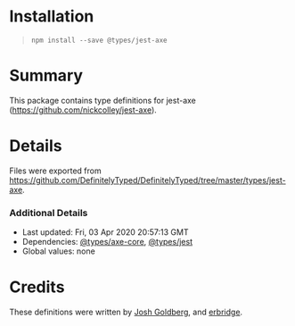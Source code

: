 # Installation
> `npm install --save @types/jest-axe`

# Summary
This package contains type definitions for jest-axe (https://github.com/nickcolley/jest-axe).

# Details
Files were exported from https://github.com/DefinitelyTyped/DefinitelyTyped/tree/master/types/jest-axe.

### Additional Details
 * Last updated: Fri, 03 Apr 2020 20:57:13 GMT
 * Dependencies: [@types/axe-core](https://npmjs.com/package/@types/axe-core), [@types/jest](https://npmjs.com/package/@types/jest)
 * Global values: none

# Credits
These definitions were written by [Josh Goldberg](https://github.com/JoshuaKGoldberg), and [erbridge](https://github.com/erbridge).
